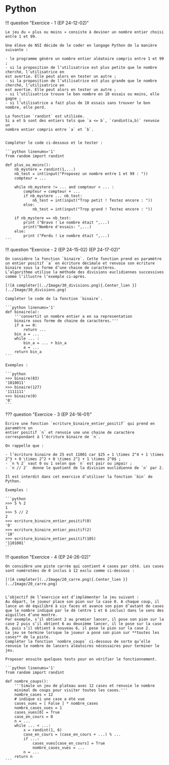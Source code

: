 # Python<br>

!!! question "Exercice - 1 (EP 24-12-02)"

    Le jeu du « plus ou moins » consiste à deviner un nombre entier choisi entre 1 et 99.

    Une élève de NSI décide de le coder en langage Python de la manière suivante :

    - le programme génère un nombre entier aléatoire compris entre 1 et 99 ;
    - si la proposition de l’utilisatrice est plus petite que le nombre cherché, l’utilisatrice en
    est avertie. Elle peut alors en tester un autre ;
    - si la proposition de l’utilisatrice est plus grande que le nombre cherché, l’utilisatrice en
    est avertie. Elle peut alors en tester un autre ;
    - si l’utilisatrice trouve le bon nombre en 10 essais ou moins, elle gagne ;
    - si l’utilisatrice a fait plus de 10 essais sans trouver le bon nombre, elle perd.

    La fonction `randint` est utilisée.  
    Si a et b sont des entiers tels que `a <= b`, `randint(a,b)` renvoie un
    nombre entier compris entre `a` et `b`.


    Compléter le code ci-dessous et le tester :

    ```python linenums='1'
    from random import randint

    def plus_ou_moins():
        nb_mystere = randint(1,...)
        nb_test = int(input("Proposez un nombre entre 1 et 99 : "))
        compteur = ...

        while nb_mystere != ... and compteur < ... :
            compteur = compteur + ...
            if nb_mystere ... nb_test:
                nb_test = int(input("Trop petit ! Testez encore : "))
            else:
                nb_test = int(input("Trop grand ! Testez encore : "))

        if nb_mystere == nb_test:
            print ("Bravo ! Le nombre était ",...)
            print("Nombre d'essais: ",...)
        else:
            print ("Perdu ! Le nombre était ",...)
    ```

!!! question "Exercice - 2 (EP 24-15-02) (EP 24-17-02)"

    On considère la fonction `binaire`. Cette fonction prend en paramètre un entier positif `a` en écriture décimale et renvoie son écriture binaire sous la forme d’une chaine de caractères.  
    L’algorithme utilise la méthode des divisions euclidiennes successives comme l’illustre l’exemple ci-après.

    [![A compléter](../Image/30_divisions.png){.Center_lien }](../Image/30_divisions.png)

    Compléter le code de la fonction `binaire`.

    ```python linenums='1'
    def binaire(a):
        '''convertit un nombre entier a en sa representation
        binaire sous forme de chaine de caractères.'''
        if a == 0:
            return ...
        bin_a = ...
        while ... :
            bin_a = ... + bin_a
            a = ...
        return bin_a
    ```

    Exemples :

    ```python
    >>> binaire(83)
    '1010011'
    >>> binaire(127)
    '1111111'
    >>> binaire(0)
    '0'
    ```

??? question "Exercice - 3 (EP 24-16-01)"

    Écrire une fonction `ecriture_binaire_entier_positif` qui prend en paramètre un
    entier positif `n` et renvoie une une chaine de caractère correspondant à l‘écriture binaire de `n`.

    On rappelle que :

    - l’écriture binaire de 25 est 11001 car $25 = 1 \times 2^4 + 1 \times 2^3 + 0 \times 2^2 + 0 \times 2^1 + 1 \times 2^0$ ;
    - `n % 2` vaut 0 ou 1 selon que `n` est pair ou impair ;
    - `n // 2`  donne le quotient de la division euclidienne de `n` par 2.

    Il est interdit dans cet exercice d’utiliser la fonction `bin` de Python.

    Exemples :

    ```python
    >>> 5 % 2
    1
    >>> 5 // 2
    2
    >>> ecriture_binaire_entier_positif(0)
    '0'
    >>> ecriture_binaire_entier_positif(2)
    '10'
    >>> ecriture_binaire_entier_positif(105)
    '1101001'
    ```

!!! question "Exercice - 4 (EP 24-26-02)"

    On considère une piste carrée qui contient 4 cases par côté. Les cases sont numérotées de 0 inclus à 12 exclu comme ci-dessous :

    [![A compléter](../Image/20_carre.png){.Center_lien }](../Image/20_carre.png)


    L’objectif de l’exercice est d’implémenter le jeu suivant :  
    Au départ, le joueur place son pion sur la case 0. A chaque coup, il lance un dé équilibré à six faces et avance son pion d’autant de cases que le nombre indiqué par le dé (entre 1 et 6 inclus) dans le sens des aiguilles d’une montre.  
    Par exemple, s’il obtient 2 au premier lancer, il pose son pion sur la case 2 puis s’il obtient 6 au deuxième lancer, il le pose sur la case 8, puis s’il obtient à nouveau 6, il pose le pion sur la case 2.  
    Le jeu se termine lorsque le joueur a posé son pion sur **toutes les cases** de la piste.  
    Compléter la fonction `nombre_coups` ci-dessous de sorte qu’elle renvoie le nombre de lancers aléatoires nécessaires pour terminer le jeu.

    Proposer ensuite quelques tests pour en vérifier le fonctionnement.

    ```python linenums='1'
    from random import randint

    def nombre_coups():
        '''Simule un jeu de plateau avec 12 cases et renvoie le nombre
        minimal de coups pour visiter toutes les cases.'''
        nombre_cases = 12
        # indique si une case a été vue
        cases_vues = [ False ] * nombre_cases
        nombre_cases_vues = 1
        cases_vues[0] = True
        case_en_cours = 0
        n = ... 
        while ... < ...: 
            x = randint(1, 6)
            case_en_cours = (case_en_cours + ...) % ... 
            if ...: 
                cases_vues[case_en_cours] = True
                nombre_cases_vues = ... 
            n = ... 
        return n
    ``` 
